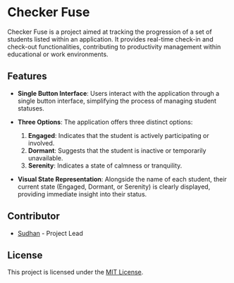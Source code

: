 # Checker Fuse

Checker Fuse is a project aimed at tracking the progression of a set of students listed within an application. It provides real-time check-in and check-out functionalities, contributing to productivity management within educational or work environments.

## Features

- **Single Button Interface**: Users interact with the application through a single button interface, simplifying the process of managing student statuses.

- **Three Options**: The application offers three distinct options:
  1. **Engaged**: Indicates that the student is actively participating or involved.
  2. **Dormant**: Suggests that the student is inactive or temporarily unavailable.
  3. **Serenity**: Indicates a state of calmness or tranquility.

- **Visual State Representation**: Alongside the name of each student, their current state (Engaged, Dormant, or Serenity) is clearly displayed, providing immediate insight into their status.
 
## Contributor

- [Sudhan](https://github.com/Sudhan112) - Project Lead

## License

This project is licensed under the [MIT License](LICENSE).
